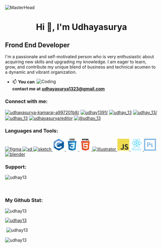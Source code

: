 ![MasterHead](https://user-images.githubusercontent.com/10498744/210012254-234538ff-d198-48aa-8964-37e6fd45d227.gif)
<h1 align="center">Hi 👋, I'm Udhayasurya</h1>
<h2 align="left">Frond End Developer</h2>
<p align="left">I'm a passionate and self-motivated person who is very enthusiastic about acquiring new skills and upgrading my knowledge. I am eager to learn, grow, and contribute my unique blend of business and technical acumen to a dynamic and vibrant organization.</p>
<img align="right" alt="Coding" width="400" src="https://user-images.githubusercontent.com/72496286/221366277-fa203d9e-9349-46ae-9281-fda092697ecc.png">


- 📫 <b>You can contact me at</b> **udhayasurya1323@gmail.com**

<h3 align="left">Connect with me:</h3>
<p align="left">
<a href="https://linkedin.com/in/udhayasurya-kamaraj-a997201b8/" target="blank"><img align="center" src="https://raw.githubusercontent.com/rahuldkjain/github-profile-readme-generator/master/src/images/icons/Social/linked-in-alt.svg" alt="udhayasurya-kamaraj-a997201b8/" height="30" width="40" /></a>
<a href="https://fb.com/udhay1391/" target="blank"><img align="center" src="https://raw.githubusercontent.com/rahuldkjain/github-profile-readme-generator/master/src/images/icons/Social/facebook.svg" alt="udhay1391/" height="30" width="40" /></a>
<a href="https://twitter.com/udhay_13" target="blank"><img align="center" src="https://raw.githubusercontent.com/rahuldkjain/github-profile-readme-generator/master/src/images/icons/Social/twitter.svg" alt="udhay_13" height="30" width="40" /></a>
<a href="https://instagram.com/udhay_13/" target="blank"><img align="center" src="https://raw.githubusercontent.com/rahuldkjain/github-profile-readme-generator/master/src/images/icons/Social/instagram.svg" alt="udhay_13/" height="30" width="40" /></a>
<a href="https://dribbble.com/udhay_13" target="blank"><img align="center" src="https://raw.githubusercontent.com/rahuldkjain/github-profile-readme-generator/master/src/images/icons/Social/dribbble.svg" alt="udhay_13" height="30" width="40" /></a>
<a href="https://www.behance.net/udhayasurya/editor" target="blank"><img align="center" src="https://raw.githubusercontent.com/rahuldkjain/github-profile-readme-generator/master/src/images/icons/Social/behance.svg" alt="udhayasurya/editor" height="30" width="40" /></a>
<a href="https://medium.com/@udhay_13" target="blank"><img align="center" src="https://raw.githubusercontent.com/rahuldkjain/github-profile-readme-generator/master/src/images/icons/Social/medium.svg" alt="@udhay_13" height="30" width="40" /></a>
</p>

<h3 align="left">Languages and Tools:</h3>
<p align="left">
<a href="https://www.figma.com/" target="_blank" rel="noreferrer"> <img src="https://www.vectorlogo.zone/logos/figma/figma-icon.svg" alt="figma" width="40" height="40"/> </a>
<a href="https://www.adobe.com/products/xd.html" target="_blank" rel="noreferrer"> <img src="https://cdn.worldvectorlogo.com/logos/adobe-xd.svg" alt="xd" width="40" height="40"/> </a>
<a href="https://www.sketch.com/" target="_blank" rel="noreferrer"> <img src="https://www.vectorlogo.zone/logos/sketchapp/sketchapp-icon.svg" alt="sketch" width="40" height="40"/> </a> 
<a href="https://www.cprogramming.com/" target="_blank" rel="noreferrer"> <img src="https://raw.githubusercontent.com/devicons/devicon/master/icons/c/c-original.svg" alt="c" width="40" height="40"/> </a>
<a href="https://www.w3schools.com/css/" target="_blank" rel="noreferrer"> <img src="https://raw.githubusercontent.com/devicons/devicon/master/icons/css3/css3-original-wordmark.svg" alt="css3" width="40" height="40"/> </a>
<a href="https://www.w3.org/html/" target="_blank" rel="noreferrer"> <img src="https://raw.githubusercontent.com/devicons/devicon/master/icons/html5/html5-original-wordmark.svg" alt="html5" width="40" height="40"/> </a> 
<a href="https://www.adobe.com/in/products/illustrator.html" target="_blank" rel="noreferrer"> <img src="https://www.vectorlogo.zone/logos/adobe_illustrator/adobe_illustrator-icon.svg" alt="illustrator" width="40" height="40"/> </a> 
<a href="https://developer.mozilla.org/en-US/docs/Web/JavaScript" target="_blank" rel="noreferrer"> <img src="https://raw.githubusercontent.com/devicons/devicon/master/icons/javascript/javascript-original.svg" alt="javascript" width="40" height="40"/> </a> 
<a href="https://reactjs.org/" target="_blank" rel="noreferrer"> <img src="https://raw.githubusercontent.com/devicons/devicon/master/icons/react/react-original-wordmark.svg" alt="react" width="40" height="40"/> </a> 
<a href="https://www.photoshop.com/en" target="_blank" rel="noreferrer"> <img src="https://raw.githubusercontent.com/devicons/devicon/master/icons/photoshop/photoshop-line.svg" alt="photoshop" width="40" height="40"/> </a> 
<a href="https://www.blender.org/" target="_blank" rel="noreferrer"> <img src="https://download.blender.org/branding/community/blender_community_badge_white.svg" alt="blender" width="40" height="40"/> </a>


<h3 align="left">Support:</h3>
<p><a href="https://www.buymeacoffee.com/udhay13"> <img align="left" src="https://cdn.buymeacoffee.com/buttons/v2/default-yellow.png" height="50" width="210" alt="udhay13" /></a></p><br><br><br>

<h3 align="left">My Github Stat:</h3>
<p align="left"> <img src="https://komarev.com/ghpvc/?username=udhay13&label=Profile%20views&color=orange&style=plastic" alt="udhay13" /> </p>

<p align="left"> <a href="https://github.com/ryo-ma/github-profile-trophy"> <img src="https://github-profile-trophy.vercel.app/?username=udhay13&theme=juicyfresh&no-bg=true&margin-w=10&margin-h=15&column=7" alt="udhay13" /></a> </p>

<p>&nbsp;<img align="center" src="https://github-readme-stats.vercel.app/api?username=udhay13&theme=highcontrast&show_icons=true&locale=en" alt="udhay13" /></p>

<p> <img align="center" src="https://github-readme-streak-stats.herokuapp.com/?user=udhay13&theme=violet-punch&fire=EB6800" alt="udhay13" /></p>
